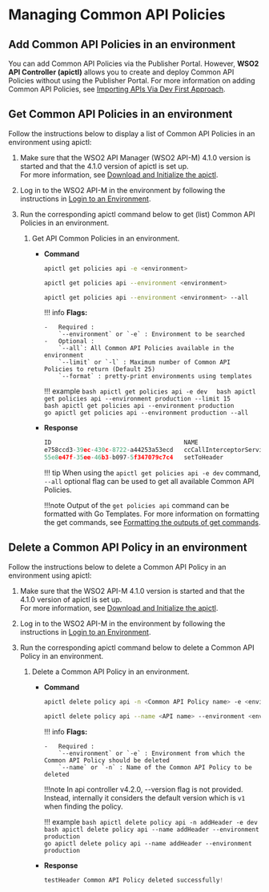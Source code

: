 # Managing Common API Policies

## Add Common API Policies in an environment

You can add Common API Policies via the Publisher Portal.
However, **WSO2 API Controller (apictl)** allows you to create and deploy Common API Policies without using the Publisher Portal. For more information on adding Common API Policies, see [Importing APIs Via Dev First Approach]({{base_path}}/install-and-setup/setup/api-controller/managing-apis-api-products/importing-common-api-policies-via-dev-first-approach).

## Get Common API Policies in an environment

Follow the instructions below to display a list of Common API Policies in an environment using apictl:

1.  Make sure that the WSO2 API Manager (WSO2 API-M) 4.1.0 version is started and that the 4.1.0 version of apictl is set up.   
     For more information, see [Download and Initialize the apictl]({{base_path}}/install-and-setup/setup/api-controller/getting-started-with-wso2-api-controller/#download-and-initialize-the-apictl).
2.  Log in to the WSO2 API-M in the environment by following the instructions in [Login to an Environment]({{base_path}}/install-and-setup/setup/api-controller/getting-started-with-wso2-api-controller/#login-to-an-environment).
3.  Run the corresponding apictl command below to get (list) Common API Policies in an environment.

    1. Get API Common Policies in an environment.

        -   **Command**
            ``` bash
            apictl get policies api -e <environment>
            ```
            ``` bash
            apictl get policies api --environment <environment>
            ```
            ``` bash
            apictl get policies api --environment <environment> --all 
            ```

            !!! info
                **Flags:**  
                
                -   Required :  
                    `--environment` or `-e` : Environment to be searched  
                -   Optional :
                    `--all`: All Common API Policies available in the environment
                    `--limit` or `-l` : Maximum number of Common API Policies to return (Default 25)
                    `--format` : pretty-print environments using templates

            !!! example
                ```bash
                apictl get policies api -e dev 
                ```
                ```bash
                apictl get policies api --environment production --limit 15 
                ```    
                ```bash
                apictl get policies api --environment production
                ```  
                ```go
                apictl get policies api --environment production --all 
                ```  

        -   **Response**

            ```go
            ID                                     NAME                       Display NAME               CATEGORY            APPLICABLE FLOWS     SUPPORTED GATEWAYS
            e758ccd3-39ec-430c-8722-a44253a53ecd   ccCallInterceptorService   Call Interceptor Service   Mediation           [request response]   [ChoreoConnect]
            55e8e47f-35ee-46b3-b097-5f347079c7c4   setToHeader                Set To Header              Mediation           [request]            [Synapse]
            ```
            
            !!! tip 
                When using the `apictl get policies api -e dev` command, `--all` optional flag can be used to 
                get all available Common API Policies.

            !!!note
                Output of the `get policies api` command can be formatted with Go Templates. For more information on formatting the get commands, see [Formatting the outputs of get commands]({{base_path}}/install-and-setup/setup/api-controller/advanced-topics/formatting-the-output-of-get-command).
               

## Delete a Common API Policy in an environment

Follow the instructions below to delete a Common API Policy in an environment using apictl:

1.  Make sure that the WSO2 API-M 4.1.0 version is started and that the 4.1.0 version of apictl is set up.   
For more information, see [Download and Initialize the apictl]({{base_path}}/install-and-setup/setup/api-controller/getting-started-with-wso2-api-controller/#download-and-initialize-the-apictl).
2.  Log in to the WSO2 API-M in the environment by following the instructions in [Login to an Environment]({{base_path}}/install-and-setup/setup/api-controller/getting-started-with-wso2-api-controller/#login-to-an-environment).
3.  Run the corresponding apictl command below to delete a Common API Policy in an environment.

    1. Delete a Common API Policy in an environment.

        -   **Command**
            ``` bash
            apictl delete policy api -n <Common API Policy name> -e <environment>
            ```
            ``` bash
            apictl delete policy api --name <API name> --environment <environment> 
            ```

            !!! info
                **Flags:**  
                
                -   Required :  
                    `--environment` or `-e` : Environment from which the Common API Policy should be deleted  
                    `--name` or `-n` : Name of the Common API Policy to be deleted  

            !!!note
                In api controller v4.2.0, --version flag is not provided. Instead, internally it considers the default version which is `v1` when finding the policy.

            !!! example
                ```bash
                apictl delete policy api -n addHeader -e dev
                ```
                ```bash
                apictl delete policy api --name addHeader --environment production 
                ```    
                ```go
                apictl delete policy api --name addHeader --environment production
                ```  

        -   **Response**

            ```go
            testHeader Common API Policy deleted successfully!
            ```